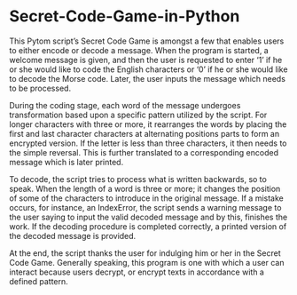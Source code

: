 # Secret-Code-Game-in-Python

This Pytom script’s Secret Code Game is amongst a few that enables users to either encode or decode a message. When the program is started, a welcome message is given, and then the user is requested to enter ‘1’ if he or she would like to code the English characters or ‘0’ if he or she would like to decode the Morse code. Later, the user inputs the message which needs to be processed.

During the coding stage, each word of the message undergoes transformation based upon a specific pattern utilized by the script. For longer characters with three or more, it rearranges the words by placing the first and last character characters at alternating positions parts to form an encrypted version. If the letter is less than three characters, it then needs to the simple reversal. This is further translated to a corresponding encoded message which is later printed.

To decode, the script tries to process what is written backwards, so to speak. When the length of a word is three or more; it changes the position of some of the characters to introduce in the original message. If a mistake occurs, for instance, an IndexError, the script sends a warning message to the user saying to input the valid decoded message and by this, finishes the work. If the decoding procedure is completed correctly, a printed version of the decoded message is provided.

At the end, the script thanks the user for indulging him or her in the Secret Code Game. Generally speaking, this program is one with which a user can interact because users decrypt, or encrypt texts in accordance with a defined pattern.
